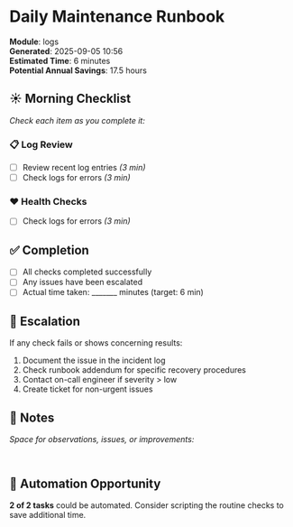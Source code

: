 # Daily Maintenance Runbook

**Module**: logs  
**Generated**: 2025-09-05 10:56  
**Estimated Time**: 6 minutes  
**Potential Annual Savings**: 17.5 hours  

## ☀️ Morning Checklist

*Check each item as you complete it:*

### 📋 Log Review

- [ ] Review recent log entries *(3 min)*
- [ ] Check logs for errors *(3 min)*

### ❤️ Health Checks

- [ ] Check logs for errors *(3 min)*

## ✅ Completion

- [ ] All checks completed successfully
- [ ] Any issues have been escalated
- [ ] Actual time taken: _______ minutes (target: 6 min)

## 🚨 Escalation

If any check fails or shows concerning results:
1. Document the issue in the incident log
2. Check runbook addendum for specific recovery procedures
3. Contact on-call engineer if severity > low
4. Create ticket for non-urgent issues

## 📝 Notes

*Space for observations, issues, or improvements:*
```


```

## 🤖 Automation Opportunity

**2 of 2 tasks** could be automated.
Consider scripting the routine checks to save additional time.
